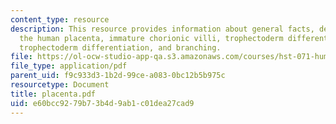 ```yaml
---
content_type: resource
description: This resource provides information about general facts, development of
  the human placenta, immature chorionic villi, trophectoderm differentiation, early
  trophectoderm differentiation, and branching.
file: https://ol-ocw-studio-app-qa.s3.amazonaws.com/courses/hst-071-human-reproductive-biology-fall-2005/e60bcc9279b73b4d9ab1c01dea27cad9_placenta.pdf
file_type: application/pdf
parent_uid: f9c933d3-1b2d-99ce-a083-0bc12b5b975c
resourcetype: Document
title: placenta.pdf
uid: e60bcc92-79b7-3b4d-9ab1-c01dea27cad9
---
```

